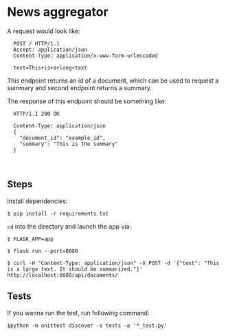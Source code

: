 # News aggregator

A request would look like:

```
  POST / HTTP/1.1
  Accept: application/json
  Content-Type: application/x-www-form-urlencoded
 
  text=This+is+a+long+text
```

This endpoint returns an id of a document, which can be used to request a summary and second endpoint returns a summary.


The response of this endpoint should be something like:

```
  HTTP/1.1 200 OK

  Content-Type: application/json
  {
    "document_id": "example_id",
    "summary": "This is the summary"
  }
```
 
## Steps
Install dependencies:

```console
$ pip install -r requirements.txt
```

```cd``` into the directory and launch the app via:
 
```console
$ FLASK_APP=app
```

```console
$ flask run --port=8080
```

```console
$ curl -H "Content-Type: application/json" -X POST -d '{"text": "This is a large text. It should be summarized."}' http://localhost:8080/api/documents/
```


## Tests

If you wanna run the test, run following command:

```
$python -m unittest discover -s tests -p '*_test.py'
```



